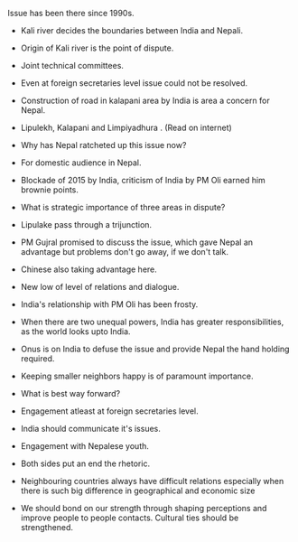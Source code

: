 Issue has been there since 1990s.

* Kali river decides the boundaries between India and Nepali.

* Origin of Kali river is the point of dispute.

* Joint technical committees.

* Even at foreign secretaries level issue could not be resolved.

* Construction of road in kalapani area by India is area a concern for Nepal.

* Lipulekh, Kalapani and Limpiyadhura . (Read on internet)

* Why has Nepal ratcheted up this issue now?

* For domestic audience in Nepal.

* Blockade of 2015 by India, criticism of India by PM Oli earned him brownie points.

* What is strategic importance of three areas in dispute?

* Lipulake pass through a trijunction.

* PM Gujral promised to discuss the issue, which gave Nepal an advantage but problems don't go away, if we don't talk.

* Chinese also taking advantage here.

* New low of level of relations and dialogue.

* India's relationship with PM Oli has been frosty.

* When there are two unequal powers, India has greater responsibilities, as the world looks upto India.

* Onus is on India to defuse the issue and provide Nepal the hand holding required.

* Keeping smaller neighbors happy is of paramount importance.

* What is best way forward?

* Engagement atleast at foreign secretaries level.

* India should communicate it's issues.

* Engagement with Nepalese youth.

* Both sides put an end the rhetoric.

* Neighbouring countries always have difficult relations especially when there is such big difference in geographical and economic size

* We should bond on our strength through shaping perceptions and improve people to people contacts. Cultural ties should be strengthened.